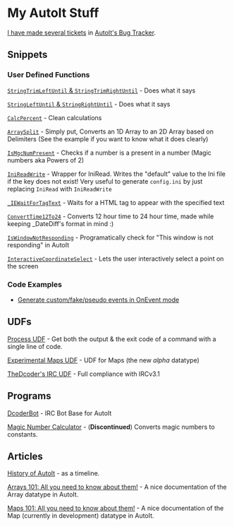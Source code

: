 # My AutoIt Stuff

[I have made several tickets](https://www.autoitscript.com/trac/autoit/query?reporter=%5ETheDcoder&col=id&col=summary&col=owner&col=type&col=status&col=cc&desc=1&order=id) in [AutoIt's Bug Tracker](https://www.autoitscript.com/trac/autoit).

## Snippets

### User Defined Functions
[`StringTrimLeftUntil` & `StringTrimRightUntil`](https://www.autoitscript.com/forum/topic/139260-autoit-snippets/?page=10#comment-1250764) - Does what it says

[`StringLeftUntil` & `StringRightUntil`](https://www.autoitscript.com/forum/topic/139260-autoit-snippets/?page=12#comment-1257918) - Does what it says

[`CalcPercent`](https://www.autoitscript.com/forum/topic/139260-autoit-snippets/?page=11#comment-1254091) - Clean calculations

[`ArraySplit`](https://www.autoitscript.com/forum/topic/139260-autoit-snippets/?page=11#comment-1256397) - Simply put, Converts an 1D Array to an 2D Array based on Delimiters (See the example if you want to know what it does clearly)

[`IsMgcNumPresent`](https://git.io/vPFjk) - Checks if a number is a present in a number (Magic numbers aka Powers of 2)

[`IniReadWrite`](https://gist.github.com/TheDcoder/b5035d600b7a130ea45311541a15a555) - Wrapper for IniRead. Writes the "default" value to the Ini file if the key does not exist! Very useful to generate `config.ini` by just replacing `IniRead` with `IniReadWrite`

[`_IEWaitForTagText`](https://git.io/vHxOT) - Waits for a HTML tag to appear with the specified text

[`ConvertTime12To24`](https://git.io/vdWnY) - Converts 12 hour time to 24 hour time, made while keeping _DateDiff's format in mind :)

[`IsWindowNotResponding`](https://git.io/vbcvJ) -  Programatically check for "This window is not responding" in AutoIt

[`InteractiveCoordinateSelect`](https://git.io/fh9md) - Lets the user interactively select a point on the screen

### Code Examples

* [Generate custom/fake/pseudo events in OnEvent mode](https://git.io/vbRQ5)

## UDFs

[Process UDF](https://www.autoitscript.com/forum/topic/174697-process-udf-get-both-the-output-the-exit-code/#comment-1264810) - Get both the output & the exit code of a command with a single line of code.

[Experimental Maps UDF](https://github.com/TheDcoder/Experimental-Maps-UDF) - UDF for Maps (the new *alpha* datatype)

[TheDcoder's IRC UDF](https://www.autoitscript.com/forum/topic/181940-thedcoders-irc-udf-full-compliance-with-rfc-2812-and-ircv31/#comment-1306546) - Full compliance with IRCv3.1

## Programs

[DcoderBot](https://github.com/TheDcoder/IRC-Bot-Base-for-AutoIt) - IRC Bot Base for AutoIt

[Magic Number Calculator](https://www.autoitscript.com/forum/topic/174241-magic-number-calculator) - (**Discontinued**) Converts magic numbers to constants.

## Articles

[History of AutoIt](https://www.autoitscript.com/wiki/History) - as a timeline.

[Arrays 101: All you need to know about them!](https://www.autoitscript.com/forum/topic/178127-arrays-101-all-you-need-to-know-about-them/#comment-1277994) - A nice documentation of the Array datatype in AutoIt.

[Maps 101: All you need to know about them!](https://www.autoitscript.com/forum/topic/178187-maps-101-all-you-need-to-know-about-them/#comment-1278462) - A nice documentation of the Map (currently in development) datatype in AutoIt.
